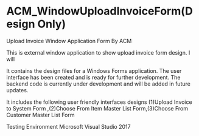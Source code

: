 # ACM_WindowUploadInvoiceForm(Design Only)
Upload Invoice Window Application Form By ACM

This is external window application to show upload invoice form design. I will 

It contains the design files for a Windows Forms application. The user interface has been created and is ready for further development. The backend code is currently under development and will be added in future updates.

It includes the following user friendly interfaces designs (1)Upload Invoice to System Form ,(2)Choose From Item Master List Form,(3)Choose From Customer Master List Form

Testing Environment Microsoft Visual Studio 2017 
